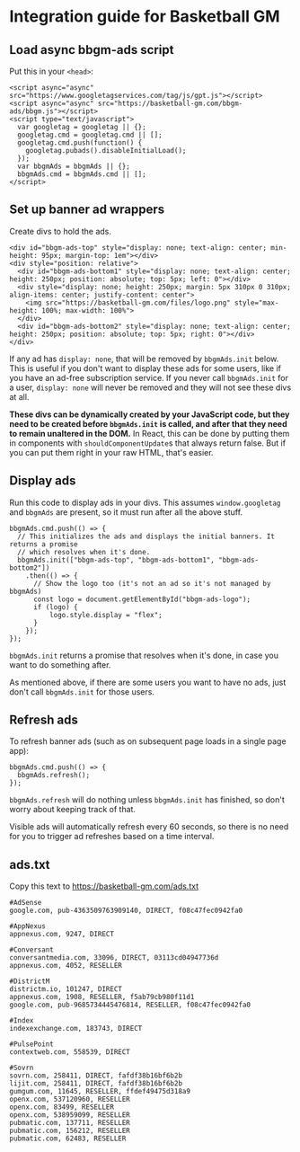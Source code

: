 # Integration guide for Basketball GM

## Load async bbgm-ads script

Put this in your `<head>`:

    <script async="async" src="https://www.googletagservices.com/tag/js/gpt.js"></script>
    <script async="async" src="https://basketball-gm.com/bbgm-ads/bbgm.js"></script>
    <script type="text/javascript">
      var googletag = googletag || {};
      googletag.cmd = googletag.cmd || [];
      googletag.cmd.push(function() {
        googletag.pubads().disableInitialLoad();
      });
      var bbgmAds = bbgmAds || {};
      bbgmAds.cmd = bbgmAds.cmd || [];
    </script>

## Set up banner ad wrappers

Create divs to hold the ads.

    <div id="bbgm-ads-top" style="display: none; text-align: center; min-height: 95px; margin-top: 1em"></div>
    <div style="position: relative">
      <div id="bbgm-ads-bottom1" style="display: none; text-align: center; height: 250px; position: absolute; top: 5px; left: 0"></div>
      <div style="display: none; height: 250px; margin: 5px 310px 0 310px; align-items: center; justify-content: center">
        <img src="https://basketball-gm.com/files/logo.png" style="max-height: 100%; max-width: 100%">
      </div>
      <div id="bbgm-ads-bottom2" style="display: none; text-align: center; height: 250px; position: absolute; top: 5px; right: 0"></div>
    </div>

If any ad has `display: none`, that will be removed by `bbgmAds.init` below. This is useful if you don't want to display these ads for some users, like if you have an ad-free subscription service. If you never call `bbgmAds.init` for a user, `display: none` will never be removed and they will not see these divs at all.

**These divs can be dynamically created by your JavaScript code, but they need to be created before `bbgmAds.init` is called, and after that they need to remain unaltered in the DOM.** In React, this can be done by putting them in components with `shouldComponentUpdate`s that always return false. But if you can put them right in your raw HTML, that's easier.

## Display ads

Run this code to display ads in your divs. This assumes `window.googletag` and `bbgmAds` are present, so it must run after all the above stuff.

    bbgmAds.cmd.push(() => {
      // This initializes the ads and displays the initial banners. It returns a promise
      // which resolves when it's done.
      bbgmAds.init(["bbgm-ads-top", "bbgm-ads-bottom1", "bbgm-ads-bottom2"])
        .then(() => {
          // Show the logo too (it's not an ad so it's not managed by bbgmAds)
          const logo = document.getElementById("bbgm-ads-logo");
          if (logo) {
              logo.style.display = "flex";
          }
        });
    });

`bbgmAds.init` returns a promise that resolves when it's done, in case you want to do something after.

As mentioned above, if there are some users you want to have no ads, just don't call `bbgmAds.init` for those users.

## Refresh ads

To refresh banner ads (such as on subsequent page loads in a single page app):

    bbgmAds.cmd.push(() => {
      bbgmAds.refresh();
    });

`bbgmAds.refresh` will do nothing unless `bbgmAds.init` has finished, so don't worry about keeping track of that.

Visible ads will automatically refresh every 60 seconds, so there is no need for you to trigger ad refreshes based on a time interval.

## ads.txt

Copy this text to https://basketball-gm.com/ads.txt

    #AdSense
    google.com, pub-4363509763909140, DIRECT, f08c47fec0942fa0

    #AppNexus
    appnexus.com, 9247, DIRECT

    #Conversant
    conversantmedia.com, 33096, DIRECT, 03113cd04947736d
    appnexus.com, 4052, RESELLER

    #DistrictM
    districtm.io, 101247, DIRECT
    appnexus.com, 1908, RESELLER, f5ab79cb980f11d1
    google.com, pub-9685734445476814, RESELLER, f08c47fec0942fa0

    #Index
    indexexchange.com, 183743, DIRECT

    #PulsePoint
    contextweb.com, 558539, DIRECT

    #Sovrn
    sovrn.com, 258411, DIRECT, fafdf38b16bf6b2b
    lijit.com, 258411, DIRECT, fafdf38b16bf6b2b
    gumgum.com, 11645, RESELLER, ffdef49475d318a9
    openx.com, 537120960, RESELLER
    openx.com, 83499, RESELLER
    openx.com, 538959099, RESELLER
    pubmatic.com, 137711, RESELLER
    pubmatic.com, 156212, RESELLER
    pubmatic.com, 62483, RESELLER
